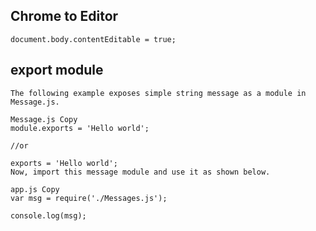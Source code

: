 
## Chrome to Editor     
```
document.body.contentEditable = true;
```

## export module    
```
The following example exposes simple string message as a module in Message.js.

Message.js Copy
module.exports = 'Hello world';

//or

exports = 'Hello world';
Now, import this message module and use it as shown below.

app.js Copy
var msg = require('./Messages.js');

console.log(msg);

```


